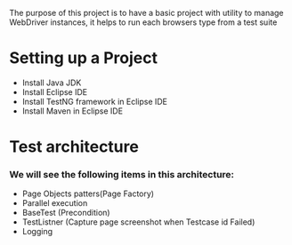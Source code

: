 The purpose of this project is to have a basic project with utility to manage WebDriver instances, it helps to run each browsers type from a test suite
# Setting up a Project
- Install Java JDK
- Install Eclipse IDE
- Install TestNG framework in Eclipse IDE 
- Install Maven in Eclipse IDE

# Test architecture
### We will see the following items in this architecture:
- Page Objects patters(Page Factory)
- Parallel execution
- BaseTest (Precondition)
- TestListner (Capture page screenshot when Testcase id Failed)
- Logging

